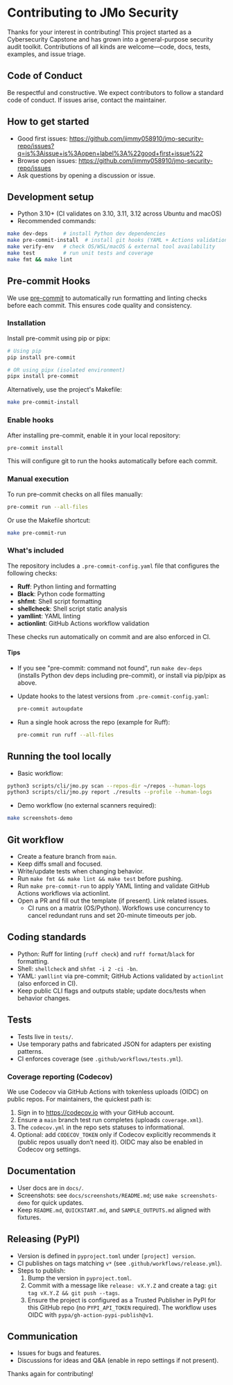# Contributing to JMo Security

Thanks for your interest in contributing! This project started as a Cybersecurity Capstone and has grown into a general-purpose security audit toolkit. Contributions of all kinds are welcome—code, docs, tests, examples, and issue triage.

## Code of Conduct

Be respectful and constructive. We expect contributors to follow a standard code of conduct. If issues arise, contact the maintainer.

## How to get started

- Good first issues: https://github.com/jimmy058910/jmo-security-repo/issues?q=is%3Aissue+is%3Aopen+label%3A%22good+first+issue%22
- Browse open issues: https://github.com/jimmy058910/jmo-security-repo/issues
- Ask questions by opening a discussion or issue.

## Development setup

- Python 3.10+ (CI validates on 3.10, 3.11, 3.12 across Ubuntu and macOS)
- Recommended commands:

```bash
make dev-deps     # install Python dev dependencies
make pre-commit-install  # install git hooks (YAML + Actions validation, etc.)
make verify-env   # check OS/WSL/macOS & external tool availability
make test         # run unit tests and coverage
make fmt && make lint
```

## Pre-commit Hooks

We use [pre-commit](https://pre-commit.com/) to automatically run formatting and linting checks before each commit. This ensures code quality and consistency.

### Installation

Install pre-commit using pip or pipx:

```bash
# Using pip
pip install pre-commit

# OR using pipx (isolated environment)
pipx install pre-commit
```

Alternatively, use the project's Makefile:

```bash
make pre-commit-install
```

### Enable hooks

After installing pre-commit, enable it in your local repository:

```bash
pre-commit install
```

This will configure git to run the hooks automatically before each commit.

### Manual execution

To run pre-commit checks on all files manually:

```bash
pre-commit run --all-files
```

Or use the Makefile shortcut:

```bash
make pre-commit-run
```

### What's included

The repository includes a `.pre-commit-config.yaml` file that configures the following checks:

- **Ruff**: Python linting and formatting
- **Black**: Python code formatting
- **shfmt**: Shell script formatting
- **shellcheck**: Shell script static analysis
- **yamllint**: YAML linting
- **actionlint**: GitHub Actions workflow validation

These checks run automatically on commit and are also enforced in CI.

#### Tips

- If you see "pre-commit: command not found", run `make dev-deps` (installs Python dev deps including pre-commit), or install via pip/pipx as above.
- Update hooks to the latest versions from `.pre-commit-config.yaml`:

  ```bash
  pre-commit autoupdate
  ```

- Run a single hook across the repo (example for Ruff):

  ```bash
  pre-commit run ruff --all-files
  ```

## Running the tool locally

- Basic workflow:

```bash
python3 scripts/cli/jmo.py scan --repos-dir ~/repos --human-logs
python3 scripts/cli/jmo.py report ./results --profile --human-logs
```

- Demo workflow (no external scanners required):

```bash
make screenshots-demo
```

## Git workflow

- Create a feature branch from `main`.
- Keep diffs small and focused.
- Write/update tests when changing behavior.
- Run `make fmt && make lint && make test` before pushing.
- Run `make pre-commit-run` to apply YAML linting and validate GitHub Actions workflows via actionlint.
- Open a PR and fill out the template (if present). Link related issues.
  - CI runs on a matrix (OS/Python). Workflows use concurrency to cancel redundant runs and set 20-minute timeouts per job.

## Coding standards

- Python: Ruff for linting (`ruff check`) and `ruff format`/`black` for formatting.
- Shell: `shellcheck` and `shfmt -i 2 -ci -bn`.
- YAML: `yamllint` via pre-commit; GitHub Actions validated by `actionlint` (also enforced in CI).
- Keep public CLI flags and outputs stable; update docs/tests when behavior changes.

## Tests

- Tests live in `tests/`.
- Use temporary paths and fabricated JSON for adapters per existing patterns.
- CI enforces coverage (see `.github/workflows/tests.yml`).

### Coverage reporting (Codecov)

We use Codecov via GitHub Actions with tokenless uploads (OIDC) on public repos. For maintainers, the quickest path is:
1. Sign in to https://codecov.io with your GitHub account.
2. Ensure a `main` branch test run completes (uploads `coverage.xml`).
3. The `codecov.yml` in the repo sets statuses to informational.
4. Optional: add `CODECOV_TOKEN` only if Codecov explicitly recommends it (public repos usually don’t need it). OIDC may also be enabled in Codecov org settings.

## Documentation

- User docs are in `docs/`.
- Screenshots: see `docs/screenshots/README.md`; use `make screenshots-demo` for quick updates.
- Keep `README.md`, `QUICKSTART.md`, and `SAMPLE_OUTPUTS.md` aligned with fixtures.

## Releasing (PyPI)

- Version is defined in `pyproject.toml` under `[project] version`.
- CI publishes on tags matching `v*` (see `.github/workflows/release.yml`).
- Steps to publish:
  1. Bump the version in `pyproject.toml`.
  2. Commit with a message like `release: vX.Y.Z` and create a tag: `git tag vX.Y.Z && git push --tags`.
  3. Ensure the project is configured as a Trusted Publisher in PyPI for this GitHub repo (no `PYPI_API_TOKEN` required). The workflow uses OIDC with `pypa/gh-action-pypi-publish@v1`.

## Communication

- Issues for bugs and features.
- Discussions for ideas and Q&A (enable in repo settings if not present).

Thanks again for contributing!
